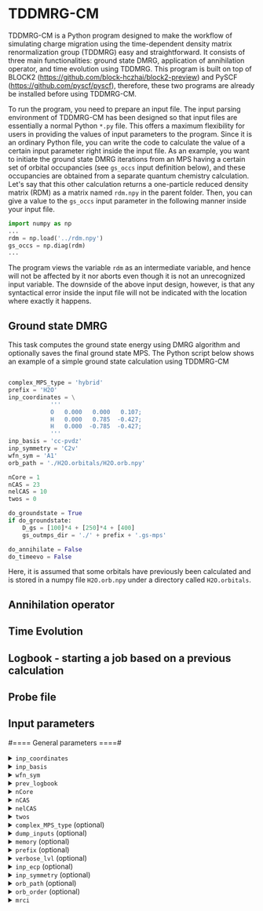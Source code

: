 

# TDDMRG-CM

TDDMRG-CM is a Python program designed to make the workflow of simulating charge migration using the time-dependent density matrix renormalization group (TDDMRG) easy and straightforward. It consists of three main functionalities: ground state DMRG, application of annihilation operator, and time evolution using TDDMRG. This program is built on top of BLOCK2 (https://github.com/block-hczhai/block2-preview) and PySCF (https://github.com/pyscf/pyscf), therefore, these two programs are already be installed before using TDDMRG-CM.

To run the program, you need to prepare an input file. The input parsing environment of TDDMRG-CM has been designed so that input files are essentially a normal Python `*.py` file.  This offers a maximum flexibility for users in providing the values of input parameters to the program. Since it is an ordinary Python file, you can write the code to calculate the value of a certain input parameter right inside the input file. As an example, you want to initiate the ground state DMRG iterations from an MPS having a certain set of orbital occupancies (see `gs_occs` input definition below), and these occupancies are obtained from a separate quantum chemistry calculation. Let's say that this other calculation returns a one-particle reduced density matrix (RDM) as a matrix named `rdm.npy` in the parent folder. Then, you can give a value to the `gs_occs` input parameter in the following manner inside your input file.
```python
import numpy as np
...
rdm = np.load('../rdm.npy')
gs_occs = np.diag(rdm)
...
```
The program views the variable `rdm` as an intermediate variable, and hence will not be affected by it nor aborts even though it is not an unrecognized input variable. The downside of the above input design, however, is that any syntactical error inside the input file will not be indicated with the location where exactly it happens.

## Ground state DMRG

This task computes the ground state energy using DMRG algorithm and optionally saves the final ground state MPS. The Python script below shows an example of a simple ground state calculation using TDDMRG-CM
```python

complex_MPS_type = 'hybrid'
prefix = 'H2O'
inp_coordinates = \
            '''
            O   0.000   0.000   0.107;
            H   0.000   0.785  -0.427;
            H   0.000  -0.785  -0.427;
            '''
inp_basis = 'cc-pvdz'
inp_symmetry = 'C2v'
wfn_sym = 'A1'
orb_path = './H2O.orbitals/H2O.orb.npy'

nCore = 1
nCAS = 23
nelCAS = 10
twos = 0

do_groundstate = True
if do_groundstate:
    D_gs = [100]*4 + [250]*4 + [400]
    gs_outmps_dir = './' + prefix + '.gs-mps'

do_annihilate = False
do_timeevo = False
```
Here, it is assumed that some orbitals have previously been calculated and is stored in a numpy file `H2O.orb.npy` under a directory called `H2O.orbitals`. 


## Annihilation operator



## Time Evolution


## Logbook - starting a job based on a previous calculation

## Probe file


## Input parameters






#==== General parameters ====#
<details>
  <summary><code>inp_coordinates</code></summary>
  A python multiline string that specifies the cartesian coordinates of the atoms in the molecule. The format is as follows
  
  ```
  <Atom1>  <x1>  <y1>  <z1>;
  <Atom2>  <x2>  <y2>  <z2>;
  ...
  ```
</details>

<details>
  <summary><code>inp_basis</code></summary>
  A library that specifies the atomic orbitals (AO) basis on each atom. The format follows pyscf format format for AO basis.
</details>

<details>
  <summary><code>wfn_sym</code></summary>
  The irrep of the wave function associated with the chosen value for <code>inp_symmetry</code> input. It accepts both the literal form e.g. Ag, B1, B2, A', A", as well as the integer form in PySCF notation where the trivial irrep is equal to 0. To get the complete list of the integer index equivalence of each irrep, consult the PySCF source file <code>&ltpyscf_root&gt/pyscf/symm/param.py</code>.
</details>

<details>
  <summary><code>prev_logbook</code></summary>
  The path to an existing logbook. This is used when you want to use the values of several input parameters from another simulation.
</details>

<details>
  <summary><code>nCore</code></summary>
  The number of core orbitals.
</details>

<details>
  <summary><code>nCAS</code></summary>
  The number of active orbitals.
</details>

<details>
  <summary><code>nelCAS</code></summary>
  The number of active electrons occupying the active orbitals.
</details>

<details>
  <summary><code>twos</code></summary>
  The result of 2*S where S is the total spin quantum number of the wave function.
</details>

<details>
  <summary><code>complex_MPS_type</code> (optional)</summary>
  <strong>Default</strong>: <code>'hybrid'</code>
  <br>
  The complex type of MPS in the calculation. The possible options are <code>'hybrid'</code> and <code>'full'</code>. For ground state and annihilation tasks, the choice of complex type should not matter. If they differ, then at least one of the simulations has not converged yet. For time evolution, the results will differ depending on the bond dimension. The two complex types should give identical time evolution dynamics when the bond dimension reaches convergence.
</details>

<details>
  <summary><code>dump_inputs</code> (optional)</summary>
  <strong>Default</strong>: <code>False</code>
  <br>
  If True, then the values of the input parameters will be printed to the output.
</details>

<details>
  <summary><code>memory</code> (optional)</summary>
  <strong>Default</strong>: <code>1E9</code>
  <br>
  Memory allocation in bytes for the entire run of the program.
</details>

<details>
  <summary><code>prefix</code> (optional)</summary>
  <strong>Default</strong>: The prefix of the input file if it has a <code>.py</code> extension, otherwise, the full name of the input file.
  <br>
  The prefix of files and folders created during simulation.
</details>

<details>
  <summary><code>verbose_lvl</code> (optional)</summary>
  <strong>Default</strong>: 4
  <br>
  A integer that controls the verbosity level of the output.
</details>

<details>
  <summary><code>inp_ecp</code> (optional)</summary>
  <strong>Default</strong>: <code>None</code>
  <br>
  The effective core potential (ECP) on each atom. The format follows pyscf format for ECP. If not specified, no ECP will be used.
</details>

<details>
  <summary><code>inp_symmetry</code> (optional)</summary>
  <strong>Default</strong>: <code>C1</code>
  <br>
  A string that specifies the point group symmetry of the molecule.
</details>

<details>
  <summary><code>orb_path</code> (optional)</summary>
  <strong>Default</strong>: Hartee-Fock canonical orbitals using the chosen AO basis set and geometry.
  <br>
  Specifies the site orbitals. It accepts the path to a <code>*.npy</code> file that stores a 2D array (matrix) of the AO coefficients of the orbitals, where the rows refer to the AO index and the columns refer to the orbital index. The AO used to expand the orbitals should be the same as the AO chosen for the <code>inp_basis</code> parameter. It also accepts <code>None</code>, for which case the program will treat it as if <code>orb_path</code> is not present (hence, will fall back to the default value).
</details>

<details>
  <summary><code>orb_order</code> (optional)</summary>
  <strong>Default</strong>: <code>'genetic'</code>
  <br>
  Specifies orbital ordering. The choices are as follows:
  <ol>
    <li>A string that specifies the path of a <code>*.npy</code> file containig a 1D array (vector) of integers representing the orbital index. These indices is 0-based.</li>
    <li>A list of 0-based integers. This is basically the hard-coded version of the first option above.</li>
    <li>A library of the form
      <ol type="i">
	<li><code>{'type':'linear', 'direction':(x, y, z)}</code>, or</li>
	<li><code>{'type':'circular', 'plane':&lt3x3 matrix&gt}</code></li>
      </ol>
      The i format is for ordering based on a line in 3D space. In this ordering, the orbitals are ordered according to the projection of their dipole moments in the direction specified by the <code>'direction'</code> key. <code>x</code>, <code>y</code>, and <code>z</code> specifies the direction vector for the projection. The i format is best used for molecules whose one of the dimenions is clearly longer than the other. The ii format is for circular ordering, best for molecules exhibiting some form of circularity in shape, e.g. aromatic molecules. The value for <code>'plane'</code> is a 3x3 numpy matrix. This matrix specifies the coordinates of three points in space with which the plane of the circular ordering is defined. The rows of this matrix correspond to the three points, while the columns correrspond to their <code>x</code>, <code>y</code>, and <code>z</code> Cartesian components.
    </li>
    <li>A string 'genetic', the genetic algorithm.</li>
    <li>A string 'fiedler', the Fiedler algorithm.</li>
  </ol>
</details>

<details>
  <summary><code>mrci</code></summary>
  <strong>Default</strong>: <code>None</code>
  <br>
  If given the format-conforming value, it prompts an MRCI calculation using MPS. The format is a library with two entries, <code>'nactive2'</code> and <code>'order'</code>. <code>'nactive2'</code> specifies the number of the excitation orbitals. <code>'nactive2':10</code> means that the last 10 orbitals of the nCAS active orbitals are considered to be the excitation orbitals. <code>'order'</code> specifies the excitation order. Currently, the available options for <code>'order'</code> is 1, 2, and 3, representing single, single-double, and single-double-triple excitations, respectively.
</details>


<!--
#==== Ground state parameters ====#
do_groundstate:
  True or False. If True, a groundstate DMRG calculation will be performed.
  D_gs:
    A list containing the schedule of the bond dimensions during DMRG
    iterations. For example, [100]*2 + [200*4] + [300], means that the first two
    iterations use a max bond dimension of 100, the next four use 200 max bond
    dimension, and beyond that it uses the max bond dimension of 300 until
    convergence or maximum iteration number is reached, whichever is earlier.
  gs_inmps_dir:
    One of the three ways to construct a guess MPS for macro iterations. If it is set to
    a valid directory path, then the guess MPS is constructed using MPS files located under
    this directory. The default of the three ways is a randomly generated MPS having the
    prescribed maximum bond dimension.
  gs_inmps_fname:
    The file name of the info file of the MPS to be used to start the ground state DMRG
    iterations. This file should be inside the folder specified through gs_inmps_dir.
    This input must be present if gs_inmps_dir is present.
  gs_noise:
    A list containing the schedule of the noise applied during ground state iterations.
    A nonzero noise can be used to prevent the MPS from getting trapped in a local
    minimum. Its format follows the same convention as D_gs.
  gs_dav_tols:
    A list containing the schedule of the tolerances to terminate the Davidson/micro
    iterations for diagonlizing the effective Hamiltonian. Typically, it starts from a
    large value such as 0.01 and decrease until e.g. 1E-7. Its format follows the same
    convention as D_gs.
  gs_steps:
    The maximum number of macro iterations in the ground state calculation. Use this
    or gs_conv_tol to determine when to terminate the macro iteration.
  gs_conv_tol:
    The energy difference tolerance when the macro iterations should stop. Use this
    or gs_steps to determine when to terminate the macro iteration.
  gs_cutoff:
    States with eigenvalue below this number will be discarded, even when
    the bond dimension is large enough to keep this state.
  gs_occs:
    One of the three ways to construct a guess MPS for macro iterations. If it is set,
    then the guess MPS is constructed in such a way that its orbital occupancies are
    equal to gs_occs. It is a vector of nCAS floating point numbers. gs_occs is
    meaningless if gs_inmps_dir is set.
  gs_bias:
    A floating point number used to shift/bias the occupancies of active orbitals
    used to construct the guess MPS for macro iterations. If gs_bias is set, the
    given initial occupancies will be modified so that high occupancies are
    reduce by an gs_bias while low occupancies are increased by gs_bias. Only
    meaningful when gs_occs is given.
  gs_outmps_dir:
    The path to the directory in which the MPS files of the final ground state
    MPS will be saved for future use.
  gs_outmps_fname:
    The file name of the info file of the final ground state MPS This input must
    be present if gs_outmps_dir is present.
  save_gs_1pdm:
    True or False. If True, the one-particle RDM of the final ground state MPS
    will be saved under gs_outmps_dir with a filename GS_1pdm.npy.
  flip_spectrum:
    True or False. If True, the macro iterations will seek the highest energy
    of the Hamiltonian. It is implemented by running the same iterations as when
    this input is False but with a -1 multiplied into the Hamiltonian.
  gs_out_cpx:
    True or False. If True, the final ground state MPS will be converted to a
    full complex MPS where the tensor elements are purely real complex numbers.
    If True and complex_MPS_type is 'full', the program will be aborted.
#==== Annihilation operation parameters ====#
do_annihilate:
  True or False. If True, the program will calculate the annihilation of an electron
  from an orbital in the given input MPS.
  ann_sp:
    True or False. The spin projection of the annihilated electron, True means alpha
    electron, otherwise, beta electron.
  ann_orb:
    Specifies which orbital from which an electron is annihilated. It accepts an
    integer ranging from 0 to nCAS-1 and a nCAS-long vector. If it is given an
    integer, the program annihilates electron from the (ann_orb+1)-th orbital of
    the site. For example, ann_orb=2 means that the an electron will be annihilated
    from the third active orbital. If ann_orb is given a vector, the program will
    annihilate an electron from the orbital represented by the linear combination
    of the site orbitals where the expansion coefficients are contained in ann_orb.
    Note that small elements of ann_orb vector can cause execution error, therefore
    user should set small elements of ann_orb vector to exactly zero before running
    the program. Usually the threshold is 1E-5, that is, in this case do
           ann_orb[np.abs(ann_orb) < 1.0E-5] = 0.0
    The final ann_orb vector must be normalized. When ann_orb is a vector, the
    irrep of orbitals with large expansion coefficients must be the same. If
    classification between large and small coefficients is not possible (e.g. due
    to low contrast of these coefficients), then set inp_symmetry to a point group
    with less symmetries. Ultimately, inp_symmetry = 'C1' should cover
    ann_orb vector of no symmetry.
  D_ann_fit:
    A list containing the schedule of the bond dimensions during the fitting
    iterations. Its format follows the same convention as D_gs.
  ann_inmps_dir:
    The path to the directory containing the MPS files of the input MPS on
    which the annihilation operator will be applied.
  ann_inmps_fname:
    The file name of the info file of the input MPS on which the annihilation
    operator will be applied. ann_inmps_fname must be located under
    ann_inmps_dir.
  ann_outmps_dir:
    The path to the directory containing the MPS files of the output MPS.
  ann_outmps_fname:
    The file name of the info file of the output MPS. ann_outmps_fname must
    be located under ann_outmps_dir.
  ann_orb_thr:
    The threshold for determining the irrep of the orbital represented by
    ann_orb in vector form. The irrep of the annihilated orbital is
    equal to the irreps of orbitals whose absolute value of coefficient
    is higher than ann_orb_thr. This implies that the irrep of these
    large-coefficient orbitals must all be the same.
  LD try:
  LD     inputs['ann_fit_margin'] = ann_fit_margin
  LD except NameError:
  LD     inputs['ann_fit_margin'] = defvals.def_ann_fit_margin
  ann_fit_noise:
    A list containing the schedule of the noise applied during fitting iterations.
    A nonzero noise can be used to prevent the MPS from getting trapped in a local
    minimum. Its format follows the same convention as D_gs.
  ann_fit_tol:
    A threshold to determine when fitting iterations should stop.
  ann_fit_steps:
    The maximum number of iteration for the fitting iterations.
  ann_fit_cutoff:
    States with eigenvalue below this number will be discarded, even when
    the bond dimension is large enough to keep this state.
  ann_fit_occs:
    If it is set, the guess MPS for fitting iterations is constructed in such a way
    that its orbital occupancies are equal to ann_fit_occs. It is a vector of nCAS
    floating point numbers.
  ann_fit_bias:
    A floating point number used to shift/bias the occupancies of active orbitals
    used to construct the guess MPS for fitting iterations. If ann_fit_bias is set,
    the given initial occupancies will be modified so that high occupancies are
    reduce by an ann_fit_bias while low occupancies are increased by ann_fit_bias.
    Only meaningful when ann_fit_occs is given.
  normalize_annout:
    True or False. If True, the output MPS after annihilation is normalized.
  save_ann_1pdm:
    True or False. If True, the one-particle RDM of the output MPS will be saved
    under ann_outmps_dir with a filename ANN_1pdm.npy.
  ann_out_singlet_embed:
    True or False. If True, the output MPS will be converted to a singlet-
    embedding representation.
  ann_out_cpx:
    True or False. If True, the final output MPS will be converted to a full
    complex MPS where the tensor elements are purely real complex numbers.
    If True and complex_MPS_type is 'full', the program will be aborted.
#==== Time evolution parameters ====#
do_timeevo:
  True or False. If True, time evolution simulation using TDDMRG will be
  performed.
  te_max_D:
    The maximum bond dimension of the time-evolving MPS in the TDDMRG
    simulation.
  tmax:
    The maximum time up to which the time evolution is run.
  dt:
    The time step for time evolution in atomic unit of time.
  tinit:
    The initial time at which the time evolution starts. It only affects
    the time points printed at which observables are calculated and printed.
    It does not affect the simulation.
  te_inmps_dir:
    The path to the directory containing the MPS files of the initial MPS
    from which the time evolution starts.
  te_inmps_fname:
    The file name of the info file of the initial MPS from which the time
    evolution starts. te_inmps_fname must be located under te_inmps_dir.
  te_inmps_cpx:
    True or False. Set it to True if the initial MPS is complex, and
    False if the initial MPS is real. When restarting a TDDMRG simulation,
    regardless of the value of complex_MPS_type, this input must be set to
    True since the last MPS from the previous TDDMRG is complex. This
    input must also be set to True if the initial MPS is not from a
    previous TDDMRG simulation but complex_MPS_type is 'full', e.g. from
    an annihilation calculation with complex_MPS_type = 'full'.
  te_inmps_multi:
    True or False. Set it to True if the initial MPS is in state-average
    format, for example, when restarting from a previous TDDMRG simulation
    where complex_MPS_type = 'hybrid'. Set it to False otherwise.
  mps_act0_dir:
    The path to the directory containing the MPS files of the MPS used as
    the state at t=0 for the computation of autocorrelation function.
  mps_act0_fname:
    The file name of the info file of the MPS used as the state at t=0
    for the computation of autocorrelation function. This file must be
    located under the mps_act0_dir directory.
  mps_act0_cpx:
    True or False. It has the same meaning as te_inmps_cpx except for
    the MPS used as the state at t=0 for the computation of autocorrelation
    function.
  mps_act0_multi:
    True or False. It has the same meaning as te_inmps_multi except for
    the MPS used as the state at t=0 for the computation of autocorrelation
    function.
  te_method:
    The time propagation method. The available options are 'rk4' and 'tdvp'.
    'rk4' is stands for the time-step targeting (TST) method, while 'tdvp'
    stands for the time-dependent variational principle method (TDVP).
  exp_tol:
  te_cutoff:
    States with eigenvalue below this number will be discarded, even when
    the bond dimension is large enough to keep this state.
  krylov_size:
    The size of Krylov subspace used to approximate the action of a matrix
    exponential on a vector in TDVP propagation. Meaningless if
    te_method = 'rk4'.
  krylov_tol:
    A threshold used to set the accuracy of the Krylov subspace method in
    approximating the action of a matrix exponential on a vector in TDVP
    propagation.
  n_sub_sweeps:
    The number of sweeps in a TST propagation used to improve the
    renormalized basis in each time step.
  n_sub_sweeps_init:
    The number of sweeps in the first time step of a TST propagation used
    to improve the renormalized basis in each time step.
  te_normalize:
    True or False. If True, the MPS will be normalized after every time
    step.
  te_sample:
    The sampling time points around which the observables will be
    calculated and printed. It accepts three formats: a numpy vector of
    monotonically increasing time points, a tuple of the form
    ('steps', n) with n an integer, and a tuple of the form ('delta', d)
    with d a float. The ('steps', n) format is used to choose sampling 
    time points using a fixed interval n. n = 1 means that the observables
    are calculated and printed exactly every time step. n = 2 means that
    the observables are calculated and printed at every second time step.
    The ('delta', d) format is used to choose sampling time points at a
    fixed time interval. d = 0.01 means that the sampling time points are
    separated by 0.01 a.u. of time.
    Note that sampling times only tell the program approximately around
    which time points should observables be calculated. The actual time
    points when the observables are printed are those determined by dt
    which are the the closest to a particular te_sample. For example, if
    the only sampling time point is 12.6 and two propagation time points
    around it is 12.0 and 13.0, then the observables will be printed at
    t = 13.0. This means that the ('steps', n) format produces sampling 
    time points that are exactly a subset of the propagation time points.
    If dt contains non-uniform time steps, however, the ('steps', n)
    format will produce sampling time points which are not uniformly
    spaced (uniform spacing might desired for Fourier transform). To
    exact subset of the propagation time points which are not uniformly
    ensure uniformly spaced sampling points that are also the spaced (as
    is usually true because the first few time steps should typically be
    really short compared to at the later times), one can do
      dt = [DT/m]*m + [DT/n]*n + [DT]
      te_sample = ('delta', p*dt[-1])
    where m, n, and p are integers, while DT is a floating point.
  te_save_mps:
    Determines how often the instantaneous MPS should be saved. The
    available options are:
      1) 'overwrite'. MPS files are saved at the sampling time points
         under the folder <prefix>.mps_t where <prefix> is the value of
         prefix input. These MPS files overwrite the MPS files saved in
         the previous sampling time point.
      2) 'sampled'. MPS files are saved at every sampling time points.
         This option can lead to a huge space taken up by the MPS files.
         This option is usually used if you want to use these
         instantaneous MPS for later analyses that are not available
         already in this program and for which the use of 1RDM alone is
         not enough. If that is not your plan, using 'overwrite\' is 
         recommended.
      3) 'no'. MPS files will not be saved.
    Regardless of the value of te_save_mps, the instantaneous MPS can be
    saved 'on-demand' by using probe files.
  te_save_1pdm:
    True or False. If True, the 1-electron RDM is saved at every
    sampling time points under the folder <prefix>.sample where <prefix>
    is the value of prefix input.
  te_save_2pdm:
  save_txt:
  save_npy:
  te_in_singlet_embed:
    A 2-entry tuple of the form (True|False, n). Specify this input
    with the first entry set to True if the initial MPS is in singlet-
    embedding format, and n (second entry) set to the actual number of
    active electrons in the system. Due to the singlet-embedded form,
    the number of electrons in the initial MPS is adjusted so that the
    total spin can be zero.
  bo_pairs:
    Lowdin bond order.
###################################################)
-->
